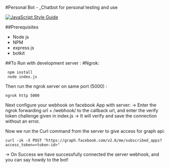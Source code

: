 #Personal Bot - _Chatbot for personal testing and use

[![JavaScript Style Guide](https://img.shields.io/badge/code%20style-standard-brightgreen.svg)](http://standardjs.com/)

##Prerequisites
 * Node js
 * NPM
 * express js
 * botkit


 ##To Run with development server :
 #Ngrok:

```node
 npm install
 node index.js
```
Then run the ngrok server on same port (5000) :
```
ngrok http 5000
```

Next configure your webhook on facebook App with server:
-> Enter the ngrok forwarding url + /webhook/ to the callback url, and enter the verify token challenge given in index.js
-> It will verify and save the connection without an error.

Now we run the Curl command from the server to give access for graph api:
```
curl -ik -X POST "https://graph.facebook.com/v2.6/me/subscribed_apps?access_token=<token-id>"
```

-> On Success we have successfully connected the server webhook, and you can say howdy to the bot!
